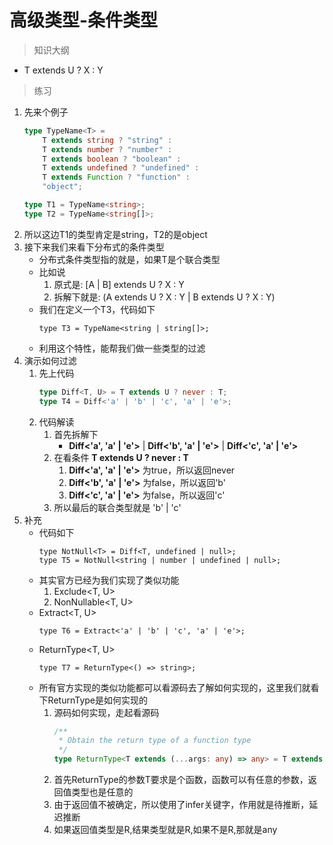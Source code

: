 # 高级类型-条件类型

> 知识大纲

* T extends U ? X : Y

> 练习
1. 先来个例子
    ```typescript
    type TypeName<T> =
        T extends string ? "string" :
        T extends number ? "number" :
        T extends boolean ? "boolean" :
        T extends undefined ? "undefined" :
        T extends Function ? "function" :
        "object";
    
    type T1 = TypeName<string>;
    type T2 = TypeName<string[]>;
    ```
2. 所以这边T1的类型肯定是string，T2的是object
3. 接下来我们来看下分布式的条件类型
    * 分布式条件类型指的就是，如果T是个联合类型
    * 比如说
        1. 原式是: [A | B] extends U ? X : Y 
        2. 拆解下就是: (A extends U ? X : Y | B extends U ? X : Y)
    * 我们在定义一个T3，代码如下
        ```
        type T3 = TypeName<string | string[]>;
        ```    
    * 利用这个特性，能帮我们做一些类型的过滤
4. 演示如何过滤
    1. 先上代码
        ```typescript
        type Diff<T, U> = T extends U ? never : T;
        type T4 = Diff<'a' | 'b' | 'c', 'a' | 'e'>;
        ```        
    2. 代码解读
        1. 首先拆解下
            * **Diff<'a', 'a' | 'e'>** | **Diff<'b', 'a' | 'e'>** | **Diff<'c', 'a' | 'e'>**
        2. 在看条件 **T extends U ? never : T**
            1. **Diff<'a', 'a' | 'e'>** 为true，所以返回never     
            2. **Diff<'b', 'a' | 'e'>** 为false，所以返回'b'     
            3. **Diff<'c', 'a' | 'e'>** 为false，所以返回'c'    
        3. 所以最后的联合类型就是 'b' | 'c'
5. 补充
    * 代码如下
        ```
        type NotNull<T> = Diff<T, undefined | null>;
        type T5 = NotNull<string | number | undefined | null>;
        ```        
    * 其实官方已经为我们实现了类似功能
        1. Exclude<T, U> 
        2. NonNullable<T, U>   
    * Extract<T, U> 
        ```
        type T6 = Extract<'a' | 'b' | 'c', 'a' | 'e'>;
        ```
    * ReturnType<T, U>   
        ```
        type T7 = ReturnType<() => string>;
        ```  
    * 所有官方实现的类似功能都可以看源码去了解如何实现的，这里我们就看下ReturnType是如何实现的
        1. 源码如何实现，走起看源码
            ```typescript
            /**
             * Obtain the return type of a function type
             */
            type ReturnType<T extends (...args: any) => any> = T extends (...args: any) => infer R ? R : any;
            ```    
        2. 首先ReturnType的参数T要求是个函数，函数可以有任意的参数，返回值类型也是任意的
        3. 由于返回值不被确定，所以使用了infer关键字，作用就是待推断，延迟推断
        4. 如果返回值类型是R,结果类型就是R,如果不是R,那就是any    